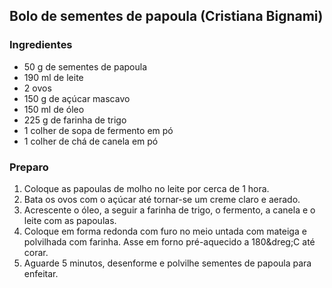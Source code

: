 ## Bolo de sementes de papoula (Cristiana Bignami)

### Ingredientes
* 50 g de sementes de papoula
* 190 ml de leite
* 2 ovos
* 150 g de açúcar mascavo
* 150 ml de óleo
* 225 g de farinha de trigo
* 1 colher de sopa de fermento em pó
* 1 colher de chá de canela em pó

### Preparo
1. Coloque as papoulas de molho no leite por cerca de 1 hora.
2. Bata os ovos com o açúcar até tornar-se um creme claro e aerado.
3. Acrescente o óleo, a seguir a farinha de trigo, o fermento, a
   canela e o leite com as papoulas.
4. Coloque em forma redonda com furo no meio untada com mateiga e
   polvilhada com farinha. Asse em forno pré-aquecido a 180&dreg;C até
   corar.
5. Aguarde 5 minutos, desenforme e polvilhe sementes de papoula para enfeitar.
